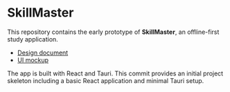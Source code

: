 # SkillMaster

This repository contains the early prototype of **SkillMaster**, an offline-first study application.

- [Design document](docs/design_doc.md)
- [UI mockup](docs/mockup.html)

The app is built with React and Tauri. This commit provides an initial project skeleton including a basic React application and minimal Tauri setup.
